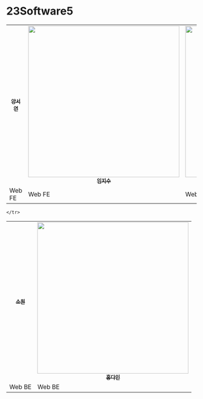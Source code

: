 # 23Software5



<table>
  <tbody>
    <tr>
     <td align="center"><a href="https://github.com/yangsy02"><img src="width="400px;" alt=""/><br /><sub><b>양서연</b></sub></a><br /></td>
      <td align="center"><a href="https://github.com/jisooooooooooo"><img src="" width="400px;" alt=""/><br /><sub><b>임지수</b></sub></a><br /></td>
    <td align="center"><a href="https://github.com/kitechoi"><img src="" width="400px;" alt=""/><br /><sub><b>최연</b></sub></a><br /></td>
    </tr>
    <tr>
       <td>Web FE</td>
       <td>Web FE</td>
       <td>Web FE</td>
    </tr>
  </tbody>
</table>

<table>
  <tbody>
    <tr>
     <td align="center"><a href="https://github.com/cherishwish"><img src="width="400px;" alt=""/><br /><sub><b>소원</b></sub></a><br /></td>
      <td align="center"><a href="https://github.com/Soibecameit"><img src="" width="400px;" alt=""/><br /><sub><b>홍다인</b></sub></a><br /></td>
    </tr>
    <tr>
       <td>Web BE</td>
       <td>Web BE</td>

    </tr>
  </tbody>
</table>
